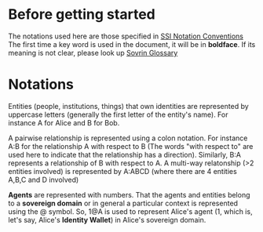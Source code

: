 # Before getting started

The notations used here are those specified in [SSI Notation Conventions](https://docs.google.com/document/d/14Qy9FaHbq8zti4lprOcgmi_ArRgnWtlADVT8tipSTxk)
The first time a key word is used in the document, it will be in __boldface__. If its meaning is not clear, please look up [Sovrin Glossary](https://docs.google.com/document/d/1giOzpTFXypJ6bAUp_6g93kYOEiNa5eWI1KeIg6wb598)

# Notations

Entities (people, institutions, things) that own identities are represented by uppercase letters 
(generally the first letter of the entity's name). For instance A for Alice and B for Bob.

A pairwise relationship is represented using a colon notation. For instance A:B for the relationship A with respect to B (The words "with respect to" 
are used here to indicate that the relationship has a direction). Similarly, B:A represents a relationship of B with respect to A. 
A multi-way relatonship (>2 entities involved) is represented by A:ABCD (where there are 4 entities A,B,C and D involved)

__Agents__ are represented with numbers. That the agents and entities belong to a __sovereign domain__ or in general a 
particular context is represented using the @ symbol. So, 1@A is used to represent Alice's agent (1, which is, let's say, Alice's 
__Identity Wallet__) in Alice's sovereign domain.
